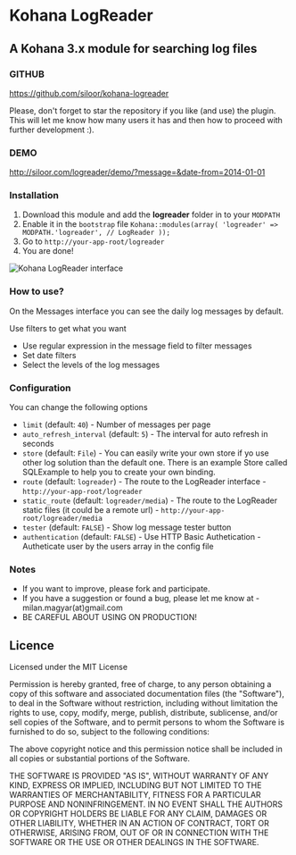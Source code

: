 # Kohana LogReader

## A Kohana 3.x module for searching log files

### GITHUB

https://github.com/siloor/kohana-logreader

Please, don't forget to star the repository if you like (and use) the plugin. This will let me know how many users it has and then how to proceed with further development :).

### DEMO

http://siloor.com/logreader/demo/?message=&date-from=2014-01-01

### Installation

1. Download this module and add the **logreader** folder in to your `MODPATH`
2. Enable it in the `bootstrap` file ``` Kohana::modules(array( 'logreader' => MODPATH.'logreader', // LogReader )); ```
3. Go to `http://your-app-root/logreader`
4. You are done! 

![Kohana LogReader interface](http://siloor.com/logreader/logreader.v1.png "Kohana LogReader interface")

### How to use?

On the Messages interface you can see the daily log messages by default.

Use filters to get what you want

- Use regular expression in the message field to filter messages
- Set date filters
- Select the levels of the log messages

### Configuration

You can change the following options

- `limit` (default:  `40`) - Number of messages per page
- `auto_refresh_interval` (default:  `5`) - The interval for auto refresh in seconds
- `store` (default:  `File`) - You can easily write your own store if yo use other log solution than the default one. There is an example Store called SQLExample to help you to create your own binding.
- `route` (default: `logreader`) - The route to the LogReader interface - `http://your-app-root/logreader`
- `static_route` (default: `logreader/media`) - The route to the LogReader static files (it could be a remote url) - `http://your-app-root/logreader/media`
- `tester` (default:  `FALSE`) - Show log message tester button
- `authentication` (default:  `FALSE`) - Use HTTP Basic Authetication - Autheticate user by the users array in the config file

### Notes

- If you want to improve, please fork and participate. 
- If you have a suggestion or found a bug, please let me know at - milan.magyar(at)gmail.com
- BE CAREFUL ABOUT USING ON PRODUCTION!

## Licence

Licensed under the MIT License

Permission is hereby granted, free of charge, to any person obtaining a copy
of this software and associated documentation files (the "Software"), to deal
in the Software without restriction, including without limitation the rights
to use, copy, modify, merge, publish, distribute, sublicense, and/or sell
copies of the Software, and to permit persons to whom the Software is
furnished to do so, subject to the following conditions:

The above copyright notice and this permission notice shall be included in
all copies or substantial portions of the Software.

THE SOFTWARE IS PROVIDED "AS IS", WITHOUT WARRANTY OF ANY KIND, EXPRESS OR
IMPLIED, INCLUDING BUT NOT LIMITED TO THE WARRANTIES OF MERCHANTABILITY,
FITNESS FOR A PARTICULAR PURPOSE AND NONINFRINGEMENT. IN NO EVENT SHALL THE
AUTHORS OR COPYRIGHT HOLDERS BE LIABLE FOR ANY CLAIM, DAMAGES OR OTHER
LIABILITY, WHETHER IN AN ACTION OF CONTRACT, TORT OR OTHERWISE, ARISING FROM,
OUT OF OR IN CONNECTION WITH THE SOFTWARE OR THE USE OR OTHER DEALINGS IN
THE SOFTWARE.
